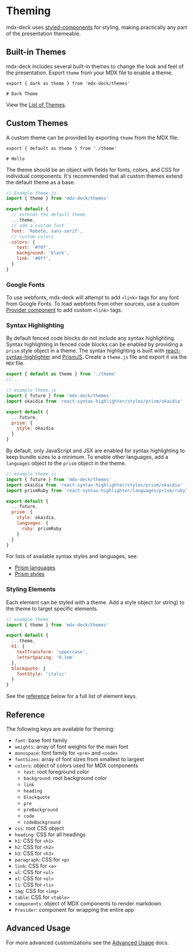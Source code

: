 
# Theming

mdx-deck uses [styled-components][] for styling, making practically any part of the presentation themeable.

## Built-in Themes

mdx-deck includes several built-in themes to change the look and feel of the presentation.
Export `theme` from your MDX file to enable a theme.

```mdx
export { dark as theme } from 'mdx-deck/themes'

# Dark Theme
```

View the [List of Themes](themes.md).

## Custom Themes

A custom theme can be provided by exporting `theme` from the MDX file.

```mdx
export { default as theme } from './theme'

# Hello
```

The theme should be an object with fields for fonts, colors, and CSS for individual components.
It's recommended that all custom themes extend the default theme as a base.

```js
// Example theme.js
import { theme } from 'mdx-deck/themes'

export default {
  // extends the default theme
  ...theme,
  // add a custom font
  font: 'Roboto, sans-serif',
  // custom colors
  colors: {
    text: '#f0f',
    background: 'black',
    link: '#0ff',
  }
}
```

### Google Fonts

To use webfonts, mdx-deck will attempt to add `<link>` tags for any font from Google Fonts.
To load webfonts from other sources, use a custom [Provider component](#provider-component) to add custom `<link>` tags.

### Syntax Highlighting

By default fenced code blocks do not include any syntax highlighting.
Syntax highlighting in fenced code blocks can be enabled by providing a `prism` style object in a theme.
The syntax highlighting is built with [react-syntax-highlighter][] and [PrismJS][].
Create a `theme.js` file and export it via the `MDX` file.

```js
export { default as theme } from './theme'
//...
```

```js
// example theme.js
import { future } from 'mdx-deck/themes'
import okaidia from 'react-syntax-highlighter/styles/prism/okaidia'

export default {
  ...future,
  prism: {
    style: okaidia
  }
}
```

By default, only JavaScript and JSX are enabled for syntax highlighting to keep bundle sizes to a minimum.
To enable other languages, add a `languages` object to the `prism` object in the theme.

```js
// example theme.js
import { future } from 'mdx-deck/themes'
import okaidia from 'react-syntax-highlighter/styles/prism/okaidia'
import prismRuby from 'react-syntax-highlighter/languages/prism/ruby'

export default {
  ...future,
  prism: {
    style: okaidia,
    languages: {
      ruby: prismRuby
    }
  }
}
```

For lists of available syntax styles and languages, see:

- [Prism languages](https://github.com/conorhastings/react-syntax-highlighter/blob/master/AVAILABLE_LANGUAGES_PRISM.MD)
- [Prism styles](https://github.com/conorhastings/react-syntax-highlighter/blob/master/AVAILABLE_STYLES_PRISM.MD)

[PrismJS]: https://github.com/PrismJS/prism
[react-syntax-highlighter]: https://github.com/conorhastings/react-syntax-highlighter


### Styling Elements

Each element can be styled with a theme. Add a style object (or string) to the theme to target specific elements.

```js
// example theme
import { theme } from 'mdx-deck/themes'

export default {
  ...theme,
  h1: {
    textTransform: 'uppercase',
    letterSpacing: '0.1em'
  },
  blockquote: {
    fontStyle: 'italic'
  }
}
```

See the [reference](#reference) below for a full list of element keys.


## Reference

The following keys are available for theming:

- `font`: base font family
- `weights`: array of font weights for the main font
- `monospace`: font family for `<pre>` and `<code>`
- `fontSizes`: array of font sizes from smallest to largest
- `colors`: object of colors used for MDX components
  - `text`: root foreground color
  - `background`: root background color
  - `link`
  - `heading`
  - `blockquote`
  - `pre`
  - `preBackground`
  - `code`
  - `codeBackground`
- `css`: root CSS object
- `heading`: CSS for all headings
- `h1`: CSS for `<h1>`
- `h2`: CSS for `<h2>`
- `h3`: CSS for `<h3>`
- `paragraph`: CSS for `<p>`
- `link`: CSS for `<a>`
- `ul`: CSS for `<ul>`
- `ol`: CSS for `<ol>`
- `li`: CSS for `<li>`
- `img`: CSS for `<img>`
- `table`: CSS for `<table>`
- `components`: object of MDX components to render markdown
- `Provider`: component for wrapping the entire app

## Advanced Usage

For more advanced customizations see the [Advanced Usage](advanced.md) docs.

[styled-components]: https://github.com/styled-components/styled-components
[MDX]: https://github.com/mdx-js/mdx
